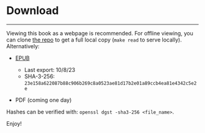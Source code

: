 <meta name="title" content="High Assurance Rust">
<meta name="description" content="Developing Secure and Robust Software">
<meta property="og:title" content="High Assurance Rust">
<meta property="og:description" content="Developing Secure and Robust Software">
<meta property="og:type" content="article">
<meta property="og:url" content="https://highassurance.rs/">
<meta property="og:image" content="https://highassurance.rs/img/har_logo_social.png">
<meta name="twitter:title" content="High Assurance Rust">
<meta name="twitter:description" content="Developing Secure and Robust Software">
<meta name="twitter:url" content="https://highassurance.rs/">
<meta name="twitter:card" content="summary_large_image">
<meta name="twitter:image" content="https://highassurance.rs/img/har_logo_social.png">


# Download
---

Viewing this book as a webpage is recommended.
For offline viewing, you can clone [the repo](https://github.com/tnballo/high-assurance-rust) to get a full local copy (`make read` to serve locally).
Alternatively:

* [EPUB](https://tiemoko.com/publications/har.epub)
    * Last export: 10/8/23
    * SHA-3-256: `23e158a622087b88c906b269c8a0523ae81d17b2e01a89ccb4ea81e4342c5e2e`

* PDF (coming one day)

Hashes can be verified with: `openssl dgst -sha3-256 <file_name>`.

Enjoy!
